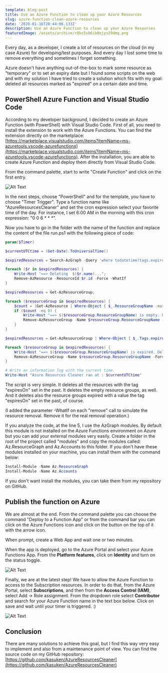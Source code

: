 ```yaml
---
template: blog-post
title: Use an Azure Function to clean up your Azure Resources
slug: azure-function-clean-azure-resources
date: '2020-01-16T20:44:06.133Z'
description: Use an Azure Function to clean up your Azure Resources
featuredImage: /assets/archive/r8ks5sb6ib8ejyv29dmq.png
---
```

Every day, as a developer, I create a lot of resources on the cloud (in my case Azure) for developing/test purposes.
And every day I lost some time to remove everything and sometimes I forget something.

Azure doesn't have anything out-of-the-box to mark some resource as "temporary" or to set an expiry date but I found some scripts on the web and with my solution I have tried to create a solution which fits with my goal: deleted all resources marked as "expired" on a certain date and time.

## PowerShell Azure Function and Visual Studio Code
According to my developer background, I decided to create an Azure Function (with PowerShell) with Visual Studio Code.
First of all, you need to install the extension to work with the Azure Functions.
You can find the extension directly on the marketplace: [https://marketplace.visualstudio.com/items?itemName=ms-azuretools.vscode-azurefunctions](https://marketplace.visualstudio.com/items?itemName=ms-azuretools.vscode-azurefunctions).
After the installation, you are able to create Azure Function and deploy them directly from Visual Studio Code.

From the command palette, start to write "Create Function" and click on the first entry.

![Alt Text](https://thepracticaldev.s3.amazonaws.com/i/1lopql6efa6d8bpzoht3.PNG)

In the next steps, choose "PowerShell" and for the template, you have to choose "Timer Trigger".
Type a function name like "AzureResourcesCleaner" and set the cron expression select your favorite time of the day.
For instance, I set 6:00 AM in the morning with this cron expression: "0 0 6 * * *".

Now you have to go in the folder with the name of the function and replace the content of the file run.ps1 with the following piece of code:


```powershell
param($Timer)

$currentUTCtime = (Get-Date).ToUniversalTime()

$expiredResources = Search-AzGraph -Query 'where todatetime(tags.expireOn) < now() | project id, name'

foreach ($r in $expiredResources) {
    Write-Host "==> Deleting  $($r.name)...";
    Remove-AzResource -ResourceId $r.id -Force -WhatIf
}

$expiredResources = Get-AzResourceGroup;

foreach ($resourceGroup in $expiredResources) {
    $count = (Get-AzResource | Where-Object { $_.ResourceGroupName -match $resourceGroup.ResourceGroupName }).Count;
    if ($count -eq 0) {
        Write-Host "==> $($resourceGroup.ResourceGroupName) is empty. Deleting it...";
        Remove-AzResourceGroup -Name $resourceGroup.ResourceGroupName -Force -WhatIf
    }
}

$expiredResources = Get-AzResourceGroup | Where-Object { $_.Tags.expireOn -and [DateTime] $_.Tags.expireOn -lt $currentUTCtime }

Foreach ($resourceGroup in $expiredResources) {
    Write-Host "==> $($resourceGroup.ResourceGroupName) is expired. Deleting it..."
    Remove-AzResourceGroup -Name $resourceGroup.ResourceGroupName -Force -WhatIf
}

# Write an information log with the current time.
Write-Host "Azure Resources Cleaner ran at : $currentUTCtime"
```

The script is very simple.
It deletes all the resources with the tag "expiresOn" set in the past.
It deletes the empty resource groups, as well.
And it deletes also the resource groups expired with a value the tag "expiresOn" set in the past, of course.

(I added the parameter -WhatIf on each "remove" call to simulate the resource removal.
Remove it for the real removal operation.)

If you analyze the code, at the line 5, I use the AzGraph modules.
By default this module is not installed on the Azure Functions environment on Azure but you can add your external modules very easily.
Create a folder in the root of the project called "modules" and copy the modules called: Az.ResourceGraph and Az.Accounts to this folder.
If you don't have these modules installed on your machine, you can install them with the command below:

```powershell
Install-Module -Name Az.ResourceGraph
Install-Module -Name Az.Accounts
```

If you don't want install the modules, you can take them from my repository on GitHub.

## Publish the function on Azure
We are almost at the end.
From the command palette you can choose the command "Deploy to a Function App" or from the command bar you can click on the Azure Functions icon and click on the button on the top of it with the arrow icon.

When prompt, create a Web App and wait one or two minutes.

When the app is deployed, go to the Azure Portal and select your Azure Functions App.
From the **Platform features**, click on **Identity** and turn on the status toggle.

![Alt Text](https://thepracticaldev.s3.amazonaws.com/i/cm6yl9e6mifieobup29o.PNG)

Finally, we are at the latest step!
We have to allow the Azure Function to access to the Subscription resources.
In order to do that, from the Azure Portal, select **Subscriptions**, and then from the **Access Control (IAM)**, select Add -> Role assignment.
From the dropdown role select **Contributor** and search for your Azure Function name in the text box below.
Click on save and wait until your timer is triggered. :)

![Alt Text](https://thepracticaldev.s3.amazonaws.com/i/qfi4tetbahtidrizctrj.PNG)

## Conclusion
There are many solutions to achieve this goal, but I find this way very easy to implement and also from a maintenance point of view.
You can find the source code on my GitHub repository: [https://github.com/kasuken/AzureResourcesCleaner](https://github.com/kasuken/AzureResourcesCleaner)

